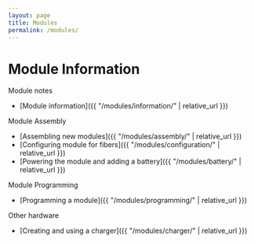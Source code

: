```yaml
---
layout: page
title: Modules
permalink: /modules/
---
```


# Module Information

Module notes
* [Module information]({{ "/modules/information/" | relative_url }})

Module Assembly
* [Assembling new modules]({{ "/modules/assembly/" | relative_url }})
* [Configuring module for fibers]({{ "/modules/configuration/" | relative_url }})
* [Powering the module and adding a battery]({{ "/modules/battery/" | relative_url }})

Module Programming
* [Programming a module]({{ "/modules/programming/" | relative_url }})

Other hardware
* [Creating and using a charger]({{ "/modules/charger/" | relative_url }})
